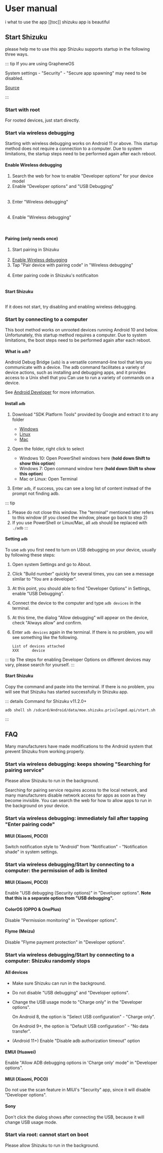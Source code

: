 # User manual
i what to use the app
[[toc]]
shizuku app is beautiful 
## Start Shizuku
please help me to use this app
Shizuku supports startup in the following three ways.

::: tip If you are using GrapheneOS

System settings - "Security" - "Secure app spawning" may need to be disabled.

[Source](https://github.com/RikkaApps/websites/pull/79#issue-1751837442)

:::

### Start with root

For rooted devices, just start directly.

### Start via wireless debugging

Starting with wireless debugging works on Android 11 or above. This startup method does not require a connection to a computer. Due to system limitations, the startup steps need to be performed again after each reboot.

#### Enable Wireless debugging

1. Search the web for how to enable "Developer options" for your device model
2. Enable "Developer options" and "USB Debugging"<br><br><img :src="$withBase('/images/enable_dev_options.png')" style="max-width:320px;width:100%">
3. Enter "Wireless debugging"<br><br><img :src="$withBase('/images/enter_wireless_debugging.png')" style="max-width:320px;width:100%">
4. Enable "Wireless debugging"<br><br><img :src="$withBase('/images/enable_wireless_debugging.png')" style="max-width:320px;width:100%">
   
#### Pairing (only needs once)

1. Start pairing in Shizuku<br><img :src="$withBase('/images/start_paring_from_shizuku.png')" style="max-width:320px;width:100%">
2. [Enable Wireless debugging](#enable-wireless-debugging)
3. Tap "Pair device with pairing code" in "Wireless debugging"<br><img :src="$withBase('/images/start_pairing.png')" style="max-width:320px;width:100%">
4. Enter pairing code in Shizuku's notificaiton<br><img :src="$withBase('/images/enter_pairing_code.png')" style="max-width:320px;width:100%">

#### Start Shizuku

<img :src="$withBase('/images/start_shizuku.png')" style="max-width:320px;width:100%">

If it does not start, try disabling and enabling wireless debugging.

### Start by connecting to a computer

This boot method works on unrooted devices running Android 10 and below. Unfortunately, this startup method requires a computer. Due to system limitations, the boot steps need to be performed again after each reboot.

#### What is `adb`?

Android Debug Bridge (`adb`) is a versatile command-line tool that lets you communicate with a device. The adb command facilitates a variety of device actions, such as installing and debugging apps, and it provides access to a Unix shell that you Can use to run a variety of commands on a device.

See [Android Developer](https://developer.android.com/studio/command-line/adb) for more information.

#### Install `adb`

1. Download "SDK Platform Tools" provided by Google and extract it to any folder

   * [Windows](https://dl.google.com/android/repository/platform-tools-latest-windows.zip)
   * [Linux](https://dl.google.com/android/repository/platform-tools-latest-linux.zip)
   * [Mac](https://dl.google.com/android/repository/platform-tools-latest-darwin.zip)

2. Open the folder, right click to select

   * Windows 10: Open PowerShell windows here (**hold down Shift to show this option**)
   * Windows 7: Open command window here (**hold down Shift to show this option**)
   * Mac or Linux: Open Terminal

3. Enter `adb`, if success, you can see a long list of content instead of the prompt not finding adb.

::: tip
1. Please do not close this window. The "terminal" mentioned later refers to this window (if you closed the window, please go back to step 2)
2. If you use PowerShell or Linux/Mac, all `adb` should be replaced with `./adb`
:::

#### Setting `adb`

To use `adb` you first need to turn on USB debugging on your device, usually by following these steps:

1. Open system Settings and go to About.
2. Click "Build number" quickly for several times, you can see a message similar to "You are a developer".
3. At this point, you should able to find "Developer Options" in Settings,  enable "USB Debugging".
4. Connect the device to the computer and type `adb devices` in the terminal.
5. At this time, the dialog "Allow debugging" will appear on the device, check "Always allow" and confirm.
6. Enter `adb devices` again in the terminal. If there is no problem, you will see something like the following.

   ```
   List of devices attached
   XXX      device
   ```

::: tip
The steps for enabling Developer Options on different devices may vary, please search for yourself.
:::

#### Start Shizuku

Copy the command and paste into the terminal. If there is no problem, you will see that Shizuku has started successfully in Shizuku app.


::: details Command for Shizuku v11.2.0+

```
adb shell sh /sdcard/Android/data/moe.shizuku.privileged.api/start.sh
```
:::

## FAQ

Many manufacturers have made modifications to the Android system that prevent Shizuku from working properly.

### Start via wireless debugging: keeps showing "Searching for pairing service"

Please allow Shizuku to run in the background.

Searching for pairing service requires access to the local network, and many manufacturers disable network access for apps as soon as they become invisible. You can search the web for how to allow apps to run in the background on your device.

### Start via wireless debugging: immediately fail after tapping "Enter pairing code"

#### MIUI (Xiaomi, POCO)

Switch notification style to "Android" from "Notification" - "Notification shade" in system settings.

### Start via wireless debugging/Start by connecting to a computer: the permission of adb is limited

#### MIUI (Xiaomi, POCO)

Enable "USB debugging (Security options)" in "Developer options". **Note that this is a separate option from "USB debugging".**

#### ColorOS (OPPO & OnePlus)

Disable "Permission monitoring" in "Developer options".

#### Flyme (Meizu)

Disable "Flyme payment protection" in "Developer options".

### Start via wireless debugging/Start by connecting to a computer: Shizuku randomly stops

#### All devices

- Make sure Shizuku can run in the background.
- Do not disable "USB debugging" and "Developer options".
- Change the USB usage mode to "Charge only" in the "Developer options".
  
  On Android 8, the option is "Select USB configuration" - "Charge only".
  
  On Android 9+, the option is "Default USB configuration" - "No data transfer".

- (Android 11+) Enable "Disable adb authorization timeout" option

#### EMUI (Huawei)

Enable "Allow ADB debugging options in 'Charge only' mode" in "Developer options".

#### MIUI (Xiaomi, POCO)

Do not use the scan feature in MIUI's "Security" app, since it will disable "Developer options".

#### Sony

Don't click the dialog shows after connecting the USB, because it will change USB usage mode.

### Start via root: cannot start on boot

Please allow Shizuku to run in the background.
